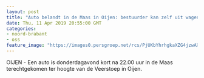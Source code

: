 ```yaml
---
layout: post
title: "Auto belandt in de Maas in Oijen: bestuurder kan zelf uit wagen klimmen"
date: Thu, 11 Apr 2019 20:55:00 GMT
categories: 
- noord-brabant 
- oss 
feature_image: "https://images0.persgroep.net/rcs/PjUKbYhrhgkaXZG4jzwAX5ow-uE/diocontent/145338459/_fitwidth/400/?appId=21791a8992982cd8da851550a453bd7f&quality=0.7"
---
```


OIJEN - Een auto is donderdagavond kort na 22.00 uur in de Maas terechtgekomen ter hoogte van de Veerstoep in Oijen.
